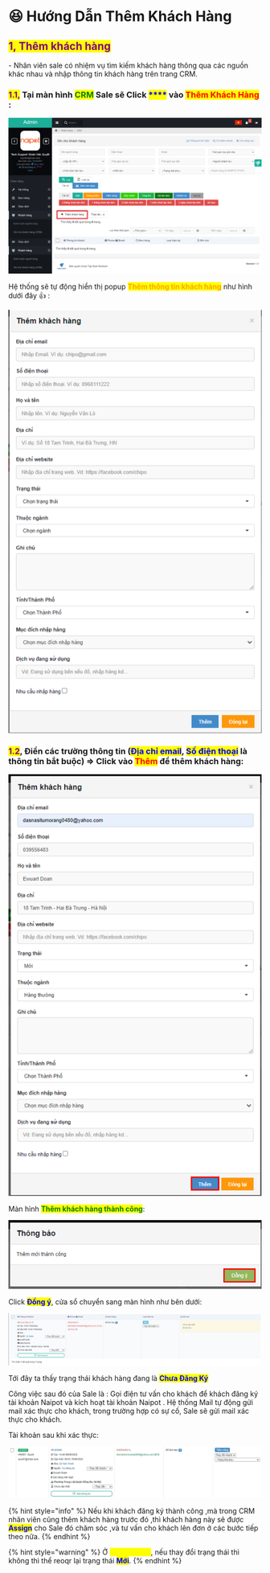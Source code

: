 # 😆 Hướng Dẫn Thêm Khách Hàng

## <mark style="color:purple;">1, Thêm khách hàng</mark>

&#x20;\- Nhân viên sale có nhiệm vụ tìm kiếm khách hàng thông qua các nguồn khác nhau và nhập thông tin khách hàng trên trang CRM.

### <mark style="color:purple;">**1.1,**</mark> Tại màn hình <mark style="color:green;">**CRM**</mark> Sale sẽ Click <mark style="color:blue;">****</mark> vào <mark style="color:red;">**Thêm Khách Hàng**</mark> :

![](../../.gitbook/assets/screencapture-naipot-com-cp-1655039726655.png)

Hệ thống sẽ tự động hiển thị popup <mark style="color:orange;">**Thêm thông tin khách hàng**</mark> như hình dưới đây :thumbsup: :

![](../../.gitbook/assets/1655173247511.png)

### <mark style="color:purple;">**1.2**</mark>, Điền các trường thông tin (<mark style="color:blue;">**Địa chỉ email**</mark>, <mark style="color:blue;">**Số điện thoại**</mark> là thông tin bắt buộc) => Click vào <mark style="color:red;">**Thêm**</mark> để thêm khách hàng:&#x20;

![](../../.gitbook/assets/1655178327620.png)

Màn hình <mark style="color:green;">**Thêm khách hàng thành công**</mark>:&#x20;

![](<../../.gitbook/assets/1655180016232 (1).png>)

Click <mark style="color:blue;">**Đồng ý**</mark>, cửa sổ chuyển sang màn hình như bên dưới:&#x20;

![](../../.gitbook/assets/1655180630262.png)

Tới đây ta thấy trạng thái khách hàng đang là <mark style="color:blue;">**Chưa Đăng Ký**</mark>&#x20;



Công việc sau đó của Sale là : Gọi điện tư vấn cho khách để khách đăng ký tài khoản Naipot và kích hoạt tài khoản Naipot . Hệ thống Mail tự động gửi mail xác thực cho khách, trong trường hợp có sự cố, Sale sẽ gửi mail xác thực cho khách.&#x20;



Tài khoản sau khi xác thực:&#x20;

![](../../.gitbook/assets/1655262697108.png)

{% hint style="info" %}
Nếu khi khách đăng ký thành công ,mà trong CRM nhân viên cũng thêm khách hàng trước đó ,thì khách hàng này sẽ được <mark style="color:blue;">**Assign**</mark> cho  Sale đó chăm sóc ,và tư vấn cho khách lên đơn ở các bước tiếp theo nữa.
{% endhint %}

{% hint style="warning" %}
Ở <mark style="color:yellow;">**Loại hiện tại**</mark>, nếu thay đổi trạng thái thì không thì thể reoqr lại trạng thái <mark style="color:blue;">**Mới**</mark>.
{% endhint %}



## <mark style="color:purple;"></mark>
